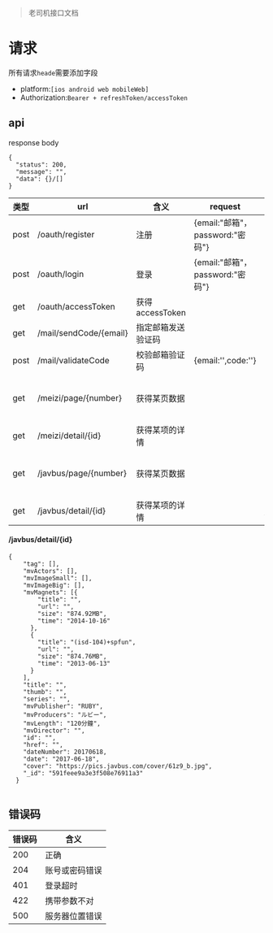 >老司机接口文档



# 请求

所有请求`heade`需要添加字段

* platform:`[ios android web mobileWeb]`
* Authorization:`Bearer + refreshToken/accessToken`

## api

response body

```
{
  "status": 200,
  "message": "",
  "data": {}/[]
}
```

| 类型  | url|含义|request|body.data|
| ---------- | -----------|-----------| -----------|-----------|
| post |/oauth/register | 注册 |{email:"邮箱"，password:"密码"} |  {"isRegistered": true}
| post |/oauth/login |登录|{email:"邮箱"，password:"密码"} |{"refreshToken":‘’，"accessToken":‘’ }
| get  |/oauth/accessToken |获得accessToken| |{"accessToken": ‘’}
|get   |/mail/sendCode/{email} |指定邮箱发送验证码|||
|post   |/mail/validateCode|校验邮箱验证码|{email:'',code:''}|{validate:0失败 1成功 }
|get|  /meizi/page/{number}|获得某页数据||{"total": 2734,"page": "1","pageSize": 30,"data": [{"thumbUrl": "http:jpg","title": "标题","id": 5529},] }
|get|/meizi/detail/{id}|获得某项的详情||{"tag": [],"images":[]}
|get|  /javbus/page/{number}|获得某页数据||{"total": 2734,"page": "1","pageSize": 30,"data": [{"thumbUrl": "http:jpg","title": "标题","id": 5529},] }
|get|/javbus/detail/{id}|获得某项的详情||[详情](#javbusdetailid)| 

#### /javbus/detail/{id}
```
{
	"tag": [],
	"mvActors": [],
    "mvImageSmall": [],
    "mvImageBig": [],
    "mvMagnets": [{
        "title": "",
        "url": "",
        "size": "874.92MB",
        "time": "2014-10-16"
      },
      {
        "title": "(isd-104)+spfun",
        "url": "",
        "size": "874.76MB",
        "time": "2013-06-13"
      }
    ],
    "title": "",
    "thumb": "",
    "series": "",
    "mvPublisher": "RUBY",
    "mvProducers": "ルビー",
    "mvLength": "120分鐘",
    "mvDirector": "",
    "id": "",
    "href": "",
    "dateNumber": 20170618,
    "date": "2017-06-18",
    "cover": "https://pics.javbus.com/cover/61z9_b.jpg",
    "_id": "591feee9a3e3f508e76911a3"
  }
  
```



## 错误码

| 错误码  | 含义|
| ---------- | -----------| 
|200   | 正确
|204   |账号或密码错误
|401   |登录超时    
|422   | 携带参数不对 
|500 |服务器位置错误    